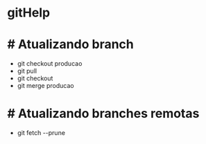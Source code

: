 # gitHelp

# # Atualizando branch
* git checkout producao
* git pull
* git checkout
* git merge producao

# # Atualizando branches remotas
* git fetch --prune

# 
